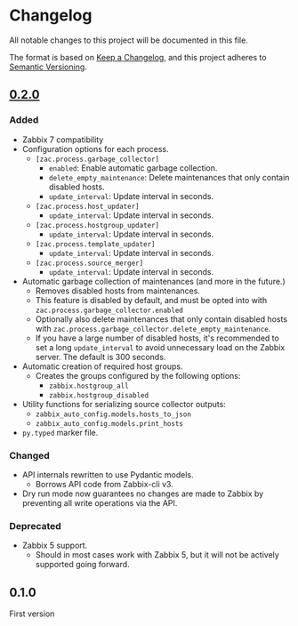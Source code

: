 # Changelog

All notable changes to this project will be documented in this file.

The format is based on [Keep a Changelog](https://keepachangelog.com/en/1.1.0/),
and this project adheres to [Semantic Versioning](https://semver.org/spec/v2.0.0.html).

<!-- ## [Unreleased] -->

## [0.2.0](https://github.com/unioslo/zabbix-auto-config/releases/tag/zac-v0.2.0)

### Added

- Zabbix 7 compatibility
- Configuration options for each process.
  - `[zac.process.garbage_collector]`
    - `enabled`: Enable automatic garbage collection.
    - `delete_empty_maintenance`: Delete maintenances that only contain disabled hosts.
    - `update_interval`: Update interval in seconds.
  - `[zac.process.host_updater]`
    - `update_interval`: Update interval in seconds.
  - `[zac.process.hostgroup_updater]`
    - `update_interval`: Update interval in seconds.
  - `[zac.process.template_updater]`
    - `update_interval`: Update interval in seconds.
  - `[zac.process.source_merger]`
    - `update_interval`: Update interval in seconds.
- Automatic garbage collection of maintenances (and more in the future.)
  - Removes disabled hosts from maintenances.
  - This feature is disabled by default, and must be opted into with `zac.process.garbage_collector.enabled`
  - Optionally also delete maintenances that only contain disabled hosts with `zac.process.garbage_collector.delete_empty_maintenance`.
  - If you have a large number of disabled hosts, it's recommended to set a long `update_interval` to avoid unnecessary load on the Zabbix server. The default is 300 seconds.
- Automatic creation of required host groups.
  - Creates the groups configured by the following options:
    - `zabbix.hostgroup_all`
    - `zabbix.hostgroup_disabled`
- Utility functions for serializing source collector outputs:
  - `zabbix_auto_config.models.hosts_to_json`
  - `zabbix_auto_config.models.print_hosts`
- `py.typed` marker file.

### Changed

- API internals rewritten to use Pydantic models.
  - Borrows API code from Zabbix-cli v3.
- Dry run mode now guarantees no changes are made to Zabbix by preventing all write operations via the API.

### Deprecated

- Zabbix 5 support.
  - Should in most cases work with Zabbix 5, but it will not be actively supported going forward.

## 0.1.0

First version
